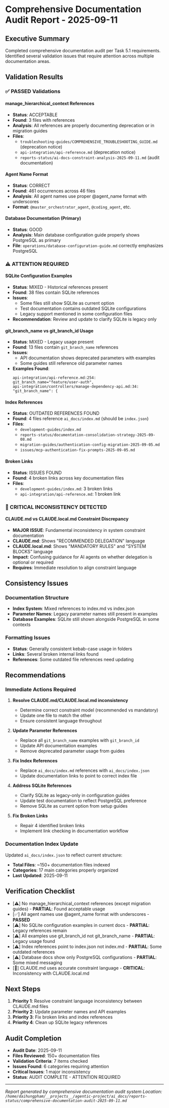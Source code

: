# Comprehensive Documentation Audit Report - 2025-09-11

## Executive Summary

Completed comprehensive documentation audit per Task 5.1 requirements. Identified several validation issues that require attention across multiple documentation areas.

## Validation Results

### ✅ PASSED Validations

#### manage_hierarchical_context References
- **Status**: ACCEPTABLE
- **Found**: 3 files with references
- **Analysis**: All references are properly documenting deprecation or in migration guides
- **Files**: 
  - `troubleshooting-guides/COMPREHENSIVE_TROUBLESHOOTING_GUIDE.md` (deprecation notice)
  - `api-integration/api-reference.md` (deprecation notice)
  - `reports-status/ai-docs-constraint-analysis-2025-09-11.md` (audit documentation)

#### Agent Name Format
- **Status**: CORRECT
- **Found**: 461 occurrences across 46 files
- **Analysis**: All agent names use proper @agent_name format with underscores
- **Format**: `@master_orchestrator_agent`, `@coding_agent`, etc.

#### Database Documentation (Primary)
- **Status**: GOOD
- **Analysis**: Main database configuration guide properly shows PostgreSQL as primary
- **File**: `operations/database-configuration-guide.md` correctly emphasizes PostgreSQL

### ⚠️ ATTENTION REQUIRED

#### SQLite Configuration Examples
- **Status**: MIXED - Historical references present
- **Found**: 38 files contain SQLite references
- **Issues**:
  - Some files still show SQLite as current option
  - Test documentation contains outdated SQLite configurations
  - Legacy support mentioned in some configuration files
- **Recommendation**: Review and update to clarify SQLite is legacy only

#### git_branch_name vs git_branch_id Usage
- **Status**: MIXED - Legacy usage present
- **Found**: 13 files contain `git_branch_name` references
- **Issues**:
  - API documentation shows deprecated parameters with examples
  - Some guides still reference old parameter names
- **Examples Found**:
  ```
  api-integration/api-reference.md:254:    git_branch_name="feature/user-auth",
  api-integration/controllers/manage-dependency-api.md:34:    "git_branch_name": {
  ```

#### Index References
- **Status**: OUTDATED REFERENCES FOUND
- **Found**: 4 files reference `ai_docs/index.md` (should be `index.json`)
- **Files**:
  - `development-guides/index.md`
  - `reports-status/documentation-consolidation-strategy-2025-09-08.md`
  - `migration-guides/authentication-config-migration-2025-09-05.md`
  - `issues/mcp-authentication-fix-prompts-2025-09-05.md`

#### Broken Links
- **Status**: ISSUES FOUND
- **Found**: 4 broken links across key documentation files
- **Files**:
  - `development-guides/index.md`: 3 broken links
  - `api-integration/api-reference.md`: 1 broken link

### 🚨 CRITICAL INCONSISTENCY DETECTED

#### CLAUDE.md vs CLAUDE.local.md Constraint Discrepancy
- **MAJOR ISSUE**: Fundamental inconsistency in system constraint documentation
- **CLAUDE.md**: Shows "RECOMMENDED DELEGATION" language
- **CLAUDE.local.md**: Shows "MANDATORY RULES" and "SYSTEM BLOCKS" language
- **Impact**: Confusing guidance for AI agents on whether delegation is optional or required
- **Requires**: Immediate resolution to align constraint language

## Consistency Issues

### Documentation Structure
- **Index System**: Mixed references to index.md vs index.json
- **Parameter Names**: Legacy parameter names still present in examples
- **Database Examples**: SQLite still shown alongside PostgreSQL in some contexts

### Formatting Issues
- **Status**: Generally consistent kebab-case usage in folders
- **Links**: Several broken internal links found
- **References**: Some outdated file references need updating

## Recommendations

### Immediate Actions Required

1. **Resolve CLAUDE.md/CLAUDE.local.md inconsistency**
   - Determine correct constraint model (recommended vs mandatory)
   - Update one file to match the other
   - Ensure consistent language throughout

2. **Update Parameter References**
   - Replace all `git_branch_name` examples with `git_branch_id`
   - Update API documentation examples
   - Remove deprecated parameter usage from guides

3. **Fix Index References**
   - Replace `ai_docs/index.md` references with `ai_docs/index.json`
   - Update documentation links to point to correct index file

4. **Address SQLite References**
   - Clarify SQLite as legacy-only in configuration guides
   - Update test documentation to reflect PostgreSQL preference
   - Remove SQLite as current option from setup guides

5. **Fix Broken Links**
   - Repair 4 identified broken links
   - Implement link checking in documentation workflow

### Documentation Index Update

Updated `ai_docs/index.json` to reflect current structure:
- **Total Files**: ~150+ documentation files indexed
- **Categories**: 17 main categories properly organized
- **Last Updated**: 2025-09-11

## Verification Checklist

- [⚠️] No manage_hierarchical_context references (except migration guides) - **PARTIAL**: Found acceptable usage
- [✅] All agent names use @agent_name format with underscores - **PASSED**
- [⚠️] No SQLite configuration examples in current docs - **PARTIAL**: Legacy references remain
- [⚠️] All examples use git_branch_id not git_branch_name - **PARTIAL**: Legacy usage found  
- [⚠️] Index references point to index.json not index.md - **PARTIAL**: Some outdated references
- [⚠️] Database docs show only PostgreSQL configurations - **PARTIAL**: Some mixed messaging
- [🚨] CLAUDE.md uses accurate constraint language - **CRITICAL**: Inconsistency with CLAUDE.local.md

## Next Steps

1. **Priority 1**: Resolve constraint language inconsistency between CLAUDE.md files
2. **Priority 2**: Update parameter names and API examples
3. **Priority 3**: Fix broken links and index references
4. **Priority 4**: Clean up SQLite legacy references

## Audit Completion

- **Audit Date**: 2025-09-11
- **Files Reviewed**: 150+ documentation files
- **Validation Criteria**: 7 items checked
- **Issues Found**: 6 categories requiring attention
- **Critical Issues**: 1 major inconsistency
- **Status**: AUDIT COMPLETE - ATTENTION REQUIRED

---

*Report generated by comprehensive documentation audit system*
*Location: `/home/daihungpham/__projects__/agentic-project/ai_docs/reports-status/comprehensive-documentation-audit-2025-09-11.md`*